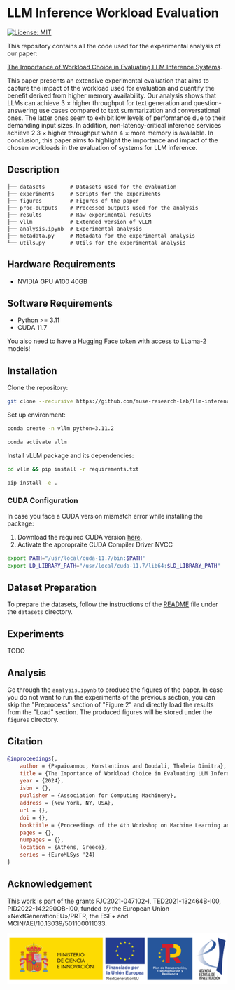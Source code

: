 # LLM Inference Workload Evaluation
[![License: MIT](https://img.shields.io/badge/License-MIT-yellow.svg)](https://opensource.org/licenses/MIT)

This repository contains all the code used for the experimental analysis of our paper:

[The Importance of Workload Choice in Evaluating LLM Inference Systems](https://kon-pap.github.io/docs/2024_EuroMLSys_Paper.pdf).

This paper presents an extensive experimental evaluation that aims to capture the impact of the workload used for evaluation and quantify the benefit derived from higher memory availability.
Our analysis shows that LLMs can achieve 3 $\times$ higher throughput for text generation and question-answering use cases compared to text summarization and conversational ones.
The latter ones seem to exhibit low levels of performance due to their demanding input sizes.
In addition, non-latency-critical inference services achieve 2.3 $\times$ higher throughput when 4 $\times$ more memory is available.
In conclusion, this paper aims to highlight the importance and impact of the chosen workloads in the evaluation of systems for LLM inference.

## Description

```
├── datasets        # Datasets used for the evaluation
├── experiments     # Scripts for the experiments
├── figures         # Figures of the paper
├── proc-outputs    # Processed outputs used for the analysis
├── results         # Raw experimental results
├── vllm            # Extended version of vLLM
├── analysis.ipynb  # Experimental analysis
├── metadata.py     # Metadata for the experimental analysis
└── utils.py        # Utils for the experimental analysis
```

## Hardware Requirements
- NVIDIA GPU A100 40GB

## Software Requirements
- Python >= 3.11
- CUDA 11.7

You also need to have a Hugging Face token with access to LLama-2 models!

## Installation

Clone the repository:

```bash
git clone --recursive https://github.com/muse-research-lab/llm-inference-workload-eval.git
```

Set up environment:

```bash
conda create -n vllm python=3.11.2
```

```bash
conda activate vllm
```

Install vLLM package and its dependencies:

```bash
cd vllm && pip install -r requirements.txt
```

```bash
pip install -e .
```

### CUDA Configuration

In case you face a CUDA version mismatch error while installing the package:

1. Download the required CUDA version [here](https://developer.nvidia.com/cuda-downloads).
2. Activate the appropraite CUDA Compiler Driver NVCC

```bash
export PATH="/usr/local/cuda-11.7/bin:$PATH"
export LD_LIBRARY_PATH="/usr/local/cuda-11.7/lib64:$LD_LIBRARY_PATH"
```

## Dataset Preparation

To prepare the datasets, follow the instructions of the [README](datasets/README.md) file under the `datasets` directory.

## Experiments

TODO

## Analysis

Go through the `analysis.ipynb` to produce the figures of the paper.
In case you do not want to run the experiments of the previous section, you can skip the "Preprocess" section of "Figure 2" and directly load the results from the "Load" section.
The produced figures will be stored under the `figures` directory.

## Citation

```bibtex
@inproceedings{,
    author = {Papaioannou, Konstantinos and Doudali, Thaleia Dimitra},
    title = {The Importance of Workload Choice in Evaluating LLM Inference Systems},
    year = {2024},
    isbn = {},
    publisher = {Association for Computing Machinery},
    address = {New York, NY, USA},
    url = {},
    doi = {},
    booktitle = {Proceedings of the 4th Workshop on Machine Learning and Systems},
    pages = {},
    numpages = {},
    location = {Athens, Greece},
    series = {EuroMLSys '24}
}
```

## Acknowledgement

This work is part of the grants FJC2021-047102-I, TED2021-132464B-I00, PID2022-142290OB-I00, funded by the European Union «NextGenerationEU»/PRTR, the ESF+ and MCIN/AEI/10.13039/501100011033.

![Acknowledgement](https://raw.githubusercontent.com/muse-research-lab/cloud-traces-comparison/main/docs/images/acknowledgement.png)